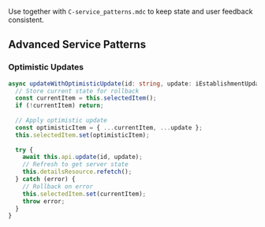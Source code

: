 Use together with `C-service_patterns.mdc` to keep state and user feedback consistent.

## Advanced Service Patterns

### Optimistic Updates
```typescript
async updateWithOptimisticUpdate(id: string, update: iEstablishmentUpdate): Promise<void> {
  // Store current state for rollback
  const currentItem = this.selectedItem();
  if (!currentItem) return;
  
  // Apply optimistic update
  const optimisticItem = { ...currentItem, ...update };
  this.selectedItem.set(optimisticItem);
  
  try {
    await this.api.update(id, update);
    // Refresh to get server state
    this.detailsResource.refetch();
  } catch (error) {
    // Rollback on error
    this.selectedItem.set(currentItem);
    throw error;
  }
}
```

